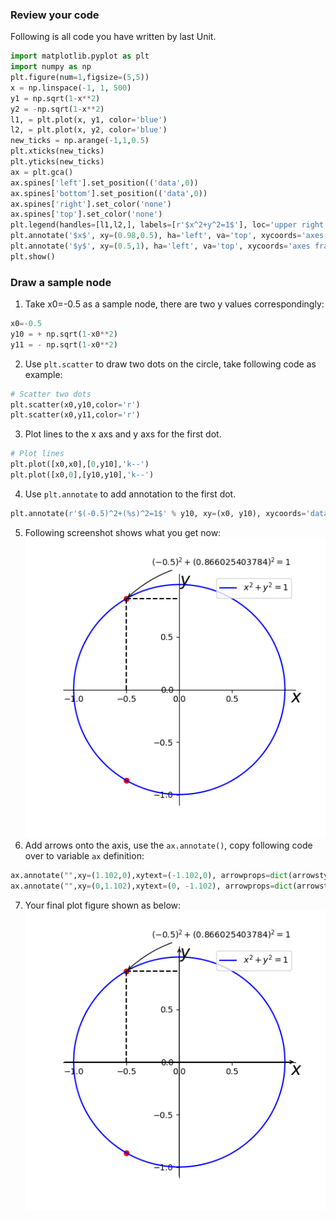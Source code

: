 ### Review your code
Following is all code you have written by last Unit.
```python
import matplotlib.pyplot as plt
import numpy as np
plt.figure(num=1,figsize=(5,5))
x = np.linspace(-1, 1, 500)
y1 = np.sqrt(1-x**2)
y2 = -np.sqrt(1-x**2)
l1, = plt.plot(x, y1, color='blue')
l2, = plt.plot(x, y2, color='blue')
new_ticks = np.arange(-1,1,0.5)
plt.xticks(new_ticks)
plt.yticks(new_ticks)
ax = plt.gca()
ax.spines['left'].set_position(('data',0))
ax.spines['bottom'].set_position(('data',0))
ax.spines['right'].set_color('none')
ax.spines['top'].set_color('none')
plt.legend(handles=[l1,l2,], labels=[r'$x^2+y^2=1$'], loc='upper right')
plt.annotate('$x$', xy=(0.98,0.5), ha='left', va='top', xycoords='axes fraction', fontsize=20)
plt.annotate('$y$', xy=(0.5,1), ha='left', va='top', xycoords='axes fraction', textcoords='offset points',fontsize=20)
plt.show()
```
### Draw a sample node
1. Take x0=-0.5 as a sample node, there are two y values correspondingly:
```python
x0=-0.5
y10 = + np.sqrt(1-x0**2)
y11 = - np.sqrt(1-x0**2)
```
2. Use `plt.scatter` to draw two dots on the circle, take following code as example:
```python
# Scatter two dots
plt.scatter(x0,y10,color='r')
plt.scatter(x0,y11,color='r')
```
3. Plot lines to the x axs and y axs for the first dot.
```python
# Plot lines
plt.plot([x0,x0],[0,y10],'k--')
plt.plot([x0,0],[y10,y10],'k--')
```
4. Use `plt.annotate` to add annotation to the first dot.
```python
plt.annotate(r'$(-0.5)^2+(%s)^2=1$' % y10, xy=(x0, y10), xycoords='data',xytext=(+30,+40),textcoords='offset points', arrowprops=dict(arrowstyle='->',connectionstyle="arc3,rad=.2"))
```
5. Following screenshot shows what you get now:
![Final Chart of a Circle](media/2.1_finalChart.png)
6. Add arrows onto the axis, use the `ax.annotate()`, copy following code over to variable `ax` definition:
```python
ax.annotate("",xy=(1.102,0),xytext=(-1.102,0), arrowprops=dict(arrowstyle="->"))
ax.annotate("",xy=(0,1.102),xytext=(0, -1.102), arrowprops=dict(arrowstyle="->"))
```
7. Your final plot figure shown as below:
![final figure](media/3_finalChart.png)
